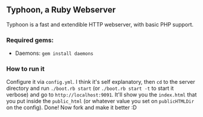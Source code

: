 ## Typhoon, a Ruby Webserver
Typhoon is a fast and extendible HTTP webserver, with basic PHP support.

### Required gems:

- Daemons: `gem install daemons`

### How to run it

Configure it via `config.yml`. I think it's self explanatory, then `cd` to the server directory and run `./boot.rb start` (or `./boot.rb start -t` to start it verbose) and go to `http://localhost:9091`. It'll show you the `index.html` that you put inside the `public_html` (or whatever value you set on `publicHTMLDir` on the config). Done! Now fork and make it better :D